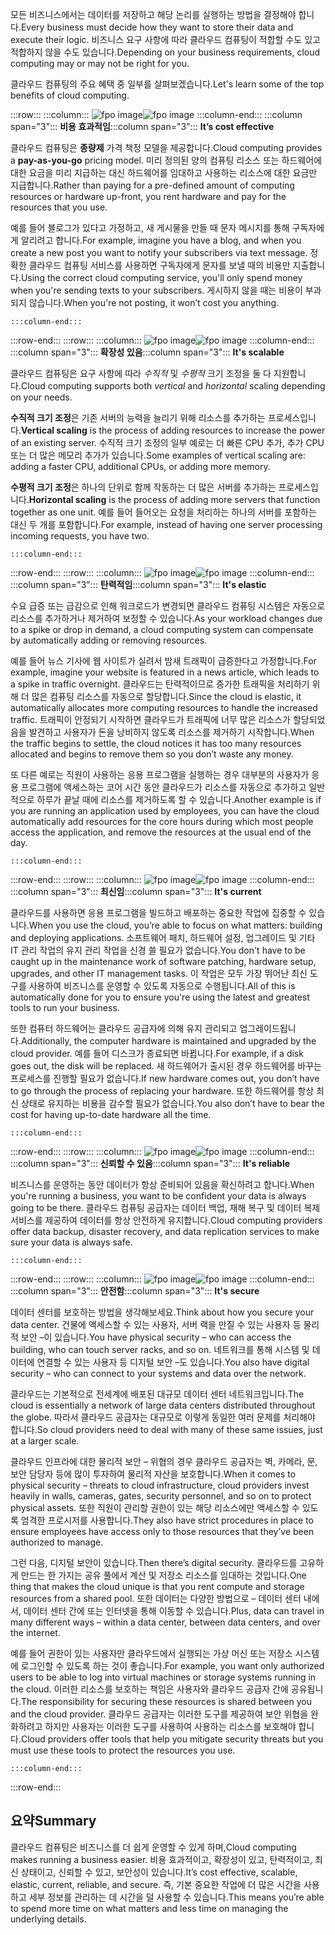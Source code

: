 <span data-ttu-id="96d42-101">모든 비즈니스에서는 데이터를 저장하고 해당 논리를 실행하는 방법을 결정해야 합니다.</span><span class="sxs-lookup"><span data-stu-id="96d42-101">Every business must decide how they want to store their data and execute their logic.</span></span> <span data-ttu-id="96d42-102">비즈니스 요구 사항에 따라 클라우드 컴퓨팅이 적합할 수도 있고 적합하지 않을 수도 있습니다.</span><span class="sxs-lookup"><span data-stu-id="96d42-102">Depending on your business requirements, cloud computing may or may not be right for you.</span></span>

<span data-ttu-id="96d42-103">클라우드 컴퓨팅의 주요 혜택 중 일부를 살펴보겠습니다.</span><span class="sxs-lookup"><span data-stu-id="96d42-103">Let's learn some of the top benefits of cloud computing.</span></span>

:::row:::
    :::column:::
        <span data-ttu-id="96d42-104">![fpo image](../media/3-cost-effective.png)</span><span class="sxs-lookup"><span data-stu-id="96d42-104">![fpo image](../media/3-cost-effective.png)</span></span>
    :::column-end:::
    <span data-ttu-id="96d42-105">:::column span="3"::: **비용 효과적임**</span><span class="sxs-lookup"><span data-stu-id="96d42-105">:::column span="3"::: **It’s cost effective**</span></span>

<span data-ttu-id="96d42-106">클라우드 컴퓨팅은 **종량제** 가격 책정 모델을 제공합니다.</span><span class="sxs-lookup"><span data-stu-id="96d42-106">Cloud computing provides a **pay-as-you-go** pricing model.</span></span> <span data-ttu-id="96d42-107">미리 정의된 양의 컴퓨팅 리소스 또는 하드웨어에 대한 요금을 미리 지급하는 대신 하드웨어를 임대하고 사용하는 리소스에 대한 요금만 지급합니다.</span><span class="sxs-lookup"><span data-stu-id="96d42-107">Rather than paying for a pre-defined amount of computing resources or hardware up-front, you rent hardware and pay for the resources that you use.</span></span>

<span data-ttu-id="96d42-108">예를 들어 블로그가 있다고 가정하고, 새 게시물을 만들 때 문자 메시지를 통해 구독자에게 알리려고 합니다.</span><span class="sxs-lookup"><span data-stu-id="96d42-108">For example, imagine you have a blog, and when you create a new post you want to notify your subscribers via text message.</span></span> <span data-ttu-id="96d42-109">정확한 클라우드 컴퓨팅 서비스를 사용하면 구독자에게 문자를 보낼 때의 비용만 지출합니다.</span><span class="sxs-lookup"><span data-stu-id="96d42-109">Using the correct cloud computing service, you'll only spend money when you're sending texts to your subscribers.</span></span> <span data-ttu-id="96d42-110">게시하지 않을 때는 비용이 부과되지 않습니다.</span><span class="sxs-lookup"><span data-stu-id="96d42-110">When you're not posting, it won’t cost you anything.</span></span>

    :::column-end:::
:::row-end:::
:::row:::
    :::column:::
        <span data-ttu-id="96d42-111">![fpo image](../media/3-scalable.png)</span><span class="sxs-lookup"><span data-stu-id="96d42-111">![fpo image](../media/3-scalable.png)</span></span>
    :::column-end:::
    <span data-ttu-id="96d42-112">:::column span="3"::: **확장성 있음**</span><span class="sxs-lookup"><span data-stu-id="96d42-112">:::column span="3"::: **It's scalable**</span></span>

<span data-ttu-id="96d42-113">클라우드 컴퓨팅은 요구 사항에 따라 _수직적_ 및 _수평적_ 크기 조정을 둘 다 지원합니다.</span><span class="sxs-lookup"><span data-stu-id="96d42-113">Cloud computing supports both _vertical_ and _horizontal_ scaling depending on your needs.</span></span>

<span data-ttu-id="96d42-114">**수직적 크기 조정**은 기존 서버의 능력을 늘리기 위해 리소스를 추가하는 프로세스입니다.</span><span class="sxs-lookup"><span data-stu-id="96d42-114">**Vertical scaling** is the process of adding resources to increase the power of an existing server.</span></span> <span data-ttu-id="96d42-115">수직적 크기 조정의 일부 예로는 더 빠른 CPU 추가, 추가 CPU 또는 더 많은 메모리 추가가 있습니다.</span><span class="sxs-lookup"><span data-stu-id="96d42-115">Some examples of vertical scaling are: adding a faster CPU, additional CPUs, or adding more memory.</span></span>

<span data-ttu-id="96d42-116">**수평적 크기 조정**은 하나의 단위로 함께 작동하는 더 많은 서버를 추가하는 프로세스입니다.</span><span class="sxs-lookup"><span data-stu-id="96d42-116">**Horizontal scaling** is the process of adding more servers that function together as one unit.</span></span> <span data-ttu-id="96d42-117">예를 들어 들어오는 요청을 처리하는 하나의 서버를 포함하는 대신 두 개를 포함합니다.</span><span class="sxs-lookup"><span data-stu-id="96d42-117">For example, instead of having one server processing incoming requests, you have two.</span></span>

    :::column-end:::
:::row-end:::
:::row:::
    :::column:::
        <span data-ttu-id="96d42-118">![fpo image](../media/3-elastic.png)</span><span class="sxs-lookup"><span data-stu-id="96d42-118">![fpo image](../media/3-elastic.png)</span></span>
    :::column-end:::
    <span data-ttu-id="96d42-119">:::column span="3"::: **탄력적임**</span><span class="sxs-lookup"><span data-stu-id="96d42-119">:::column span="3"::: **It's elastic**</span></span>

<span data-ttu-id="96d42-120">수요 급증 또는 급감으로 인해 워크로드가 변경되면 클라우드 컴퓨팅 시스템은 자동으로 리소스를 추가하거나 제거하여 보정할 수 있습니다.</span><span class="sxs-lookup"><span data-stu-id="96d42-120">As your workload changes due to a spike or drop in demand, a cloud computing system can compensate by automatically adding or removing resources.</span></span>

<span data-ttu-id="96d42-121">예를 들어 뉴스 기사에 웹 사이트가 실려서 밤새 트래픽이 급증한다고 가정합니다.</span><span class="sxs-lookup"><span data-stu-id="96d42-121">For example, imagine your website is featured in a news article, which leads to a spike in traffic overnight.</span></span> <span data-ttu-id="96d42-122">클라우드는 탄력적이므로 증가한 트래픽을 처리하기 위해 더 많은 컴퓨팅 리소스를 자동으로 할당합니다.</span><span class="sxs-lookup"><span data-stu-id="96d42-122">Since the cloud is elastic, it automatically allocates more computing resources to handle the increased traffic.</span></span> <span data-ttu-id="96d42-123">트래픽이 안정되기 시작하면 클라우드가 트래픽에 너무 많은 리소스가 할당되었음을 발견하고 사용자가 돈을 낭비하지 않도록 리소스를 제거하기 시작합니다.</span><span class="sxs-lookup"><span data-stu-id="96d42-123">When the traffic begins to settle, the cloud notices it has too many resources allocated and begins to remove them so you don’t waste any money.</span></span>

<span data-ttu-id="96d42-124">또 다른 예로는 직원이 사용하는 응용 프로그램을 실행하는 경우 대부분의 사용자가 응용 프로그램에 액세스하는 코어 시간 동안 클라우드가 리소스를 자동으로 추가하고 일반적으로 하루가 끝날 때에 리소스를 제거하도록 할 수 있습니다.</span><span class="sxs-lookup"><span data-stu-id="96d42-124">Another example is if you are running an application used by employees, you can have the cloud automatically add resources for the core hours during which most people access the application, and remove the resources at the usual end of the day.</span></span>

    :::column-end:::
:::row-end:::
:::row:::
    :::column:::
        <span data-ttu-id="96d42-125">![fpo image](../media/3-current.png)</span><span class="sxs-lookup"><span data-stu-id="96d42-125">![fpo image](../media/3-current.png)</span></span>
    :::column-end:::
    <span data-ttu-id="96d42-126">:::column span="3"::: **최신임**</span><span class="sxs-lookup"><span data-stu-id="96d42-126">:::column span="3"::: **It's current**</span></span>

<span data-ttu-id="96d42-127">클라우드를 사용하면 응용 프로그램을 빌드하고 배포하는 중요한 작업에 집중할 수 있습니다.</span><span class="sxs-lookup"><span data-stu-id="96d42-127">When you use the cloud, you’re able to focus on what matters: building and deploying applications.</span></span> <span data-ttu-id="96d42-128">소프트웨어 패치, 하드웨어 설정, 업그레이드 및 기타 IT 관리 작업의 유지 관리 작업을 신경 쓸 필요가 없습니다.</span><span class="sxs-lookup"><span data-stu-id="96d42-128">You don't have to be caught up in the maintenance work of software patching, hardware setup, upgrades, and other IT management tasks.</span></span> <span data-ttu-id="96d42-129">이 작업은 모두 가장 뛰어난 최신 도구를 사용하여 비즈니스를 운영할 수 있도록 자동으로 수행됩니다.</span><span class="sxs-lookup"><span data-stu-id="96d42-129">All of this is automatically done for you to ensure you're using the latest and greatest tools to run your business.</span></span>

<span data-ttu-id="96d42-130">또한 컴퓨터 하드웨어는 클라우드 공급자에 의해 유지 관리되고 업그레이드됩니다.</span><span class="sxs-lookup"><span data-stu-id="96d42-130">Additionally, the computer hardware is maintained and upgraded by the cloud provider.</span></span> <span data-ttu-id="96d42-131">예를 들어 디스크가 종료되면 바뀝니다.</span><span class="sxs-lookup"><span data-stu-id="96d42-131">For example, if a disk goes out, the disk will be replaced.</span></span> <span data-ttu-id="96d42-132">새 하드웨어가 출시된 경우 하드웨어를 바꾸는 프로세스를 진행할 필요가 없습니다.</span><span class="sxs-lookup"><span data-stu-id="96d42-132">If new hardware comes out, you don’t have to go through the process of replacing your hardware.</span></span> <span data-ttu-id="96d42-133">또한 하드웨어를 항상 최신 상태로 유지하는 비용을 감수할 필요가 없습니다.</span><span class="sxs-lookup"><span data-stu-id="96d42-133">You also don’t have to bear the cost for having up-to-date hardware all the time.</span></span>

    :::column-end:::
:::row-end:::
:::row:::
    :::column:::
        <span data-ttu-id="96d42-134">![fpo image](../media/3-reliable.png)</span><span class="sxs-lookup"><span data-stu-id="96d42-134">![fpo image](../media/3-reliable.png)</span></span>
    :::column-end:::
    <span data-ttu-id="96d42-135">:::column span="3"::: **신뢰할 수 있음**</span><span class="sxs-lookup"><span data-stu-id="96d42-135">:::column span="3"::: **It's reliable**</span></span>

<span data-ttu-id="96d42-136">비즈니스를 운영하는 동안 데이터가 항상 준비되어 있음을 확신하려고 합니다.</span><span class="sxs-lookup"><span data-stu-id="96d42-136">When you're running a business, you want to be confident your data is always going to be there.</span></span> <span data-ttu-id="96d42-137">클라우드 컴퓨팅 공급자는 데이터 백업, 재해 복구 및 데이터 복제 서비스를 제공하여 데이터를 항상 안전하게 유지합니다.</span><span class="sxs-lookup"><span data-stu-id="96d42-137">Cloud computing providers offer data backup, disaster recovery, and data replication services to make sure your data is always safe.</span></span>

    :::column-end:::
:::row-end:::
:::row:::
    :::column:::
        <span data-ttu-id="96d42-138">![fpo image](../media/3-reliable.png)</span><span class="sxs-lookup"><span data-stu-id="96d42-138">![fpo image](../media/3-reliable.png)</span></span>
    :::column-end:::
    <span data-ttu-id="96d42-139">:::column span="3"::: **안전함**</span><span class="sxs-lookup"><span data-stu-id="96d42-139">:::column span="3"::: **It's secure**</span></span>

<span data-ttu-id="96d42-140">데이터 센터를 보호하는 방법을 생각해보세요.</span><span class="sxs-lookup"><span data-stu-id="96d42-140">Think about how you secure your data center.</span></span> <span data-ttu-id="96d42-141">건물에 액세스할 수 있는 사용자, 서버 랙을 만질 수 있는 사용자 등 물리적 보안 &ndash;이 있습니다.</span><span class="sxs-lookup"><span data-stu-id="96d42-141">You have physical security &ndash; who can access the building, who can touch server racks, and so on.</span></span> <span data-ttu-id="96d42-142">네트워크를 통해 시스템 및 데이터에 연결할 수 있는 사용자 등 디지털 보안 &ndash;도 있습니다.</span><span class="sxs-lookup"><span data-stu-id="96d42-142">You also have digital security &ndash; who can connect to your systems and data over the network.</span></span>

<span data-ttu-id="96d42-143">클라우드는 기본적으로 전세계에 배포된 대규모 데이터 센터 네트워크입니다.</span><span class="sxs-lookup"><span data-stu-id="96d42-143">The cloud is essentially a network of large data centers distributed throughout the globe.</span></span> <span data-ttu-id="96d42-144">따라서 클라우드 공급자는 대규모로 이렇게 동일한 여러 문제를 처리해야 합니다.</span><span class="sxs-lookup"><span data-stu-id="96d42-144">So cloud providers need to deal with many of these same issues, just at a larger scale.</span></span>

<span data-ttu-id="96d42-145">클라우드 인프라에 대한 물리적 보안 &ndash; 위협의 경우 클라우드 공급자는 벽, 카메라, 문, 보안 담당자 등에 많이 투자하여 물리적 자산을 보호합니다.</span><span class="sxs-lookup"><span data-stu-id="96d42-145">When it comes to physical security &ndash; threats to cloud infrastructure, cloud providers invest heavily in walls, cameras, gates, security personnel, and so on to protect physical assets.</span></span> <span data-ttu-id="96d42-146">또한 직원이 관리할 권한이 있는 해당 리소스에만 액세스할 수 있도록 엄격한 프로시저를 사용합니다.</span><span class="sxs-lookup"><span data-stu-id="96d42-146">They also have strict procedures in place to ensure employees have access only to those resources that they’ve been authorized to manage.</span></span>

<span data-ttu-id="96d42-147">그런 다음, 디지털 보안이 있습니다.</span><span class="sxs-lookup"><span data-stu-id="96d42-147">Then there’s digital security.</span></span> <span data-ttu-id="96d42-148">클라우드를 고유하게 만드는 한 가지는 공유 풀에서 계산 및 저장소 리소스를 임대하는 것입니다.</span><span class="sxs-lookup"><span data-stu-id="96d42-148">One thing that makes the cloud unique is that you rent compute and storage resources from a shared pool.</span></span> <span data-ttu-id="96d42-149">또한 데이터는 다양한 방법으로 &ndash; 데이터 센터 내에서, 데이터 센터 간에 또는 인터넷을 통해 이동할 수 있습니다.</span><span class="sxs-lookup"><span data-stu-id="96d42-149">Plus, data can travel in many different ways &ndash; within a data center, between data centers, and over the internet.</span></span>

<span data-ttu-id="96d42-150">예를 들어 권한이 있는 사용자만 클라우드에서 실행되는 가상 머신 또는 저장소 시스템에 로그인할 수 있도록 하는 것이 좋습니다.</span><span class="sxs-lookup"><span data-stu-id="96d42-150">For example, you want only authorized users to be able to log into virtual machines or storage systems running in the cloud.</span></span> <span data-ttu-id="96d42-151">이러한 리소스를 보호하는 책임은 사용자와 클라우드 공급자 간에 공유됩니다.</span><span class="sxs-lookup"><span data-stu-id="96d42-151">The responsibility for securing these resources is shared between you and the cloud provider.</span></span> <span data-ttu-id="96d42-152">클라우드 공급자는 이러한 도구를 제공하여 보안 위협을 완화하려고 하지만 사용자는 이러한 도구를 사용하여 사용하는 리소스를 보호해야 합니다.</span><span class="sxs-lookup"><span data-stu-id="96d42-152">Cloud providers offer tools that help you mitigate security threats but you must use these tools to protect the resources you use.</span></span>

    :::column-end:::
:::row-end:::

## <a name="summary"></a><span data-ttu-id="96d42-153">요약</span><span class="sxs-lookup"><span data-stu-id="96d42-153">Summary</span></span>

<span data-ttu-id="96d42-154">클라우드 컴퓨팅은 비즈니스를 더 쉽게 운영할 수 있게 하며,</span><span class="sxs-lookup"><span data-stu-id="96d42-154">Cloud computing makes running a business easier.</span></span> <span data-ttu-id="96d42-155">비용 효과적이고, 확장성이 있고, 탄력적이고, 최신 상태이고, 신뢰할 수 있고, 보안성이 있습니다.</span><span class="sxs-lookup"><span data-stu-id="96d42-155">It’s cost effective, scalable, elastic, current, reliable, and secure.</span></span> <span data-ttu-id="96d42-156">즉, 기본 중요한 작업에 더 많은 시간을 사용하고 세부 정보를 관리하는 데 시간을 덜 사용할 수 있습니다.</span><span class="sxs-lookup"><span data-stu-id="96d42-156">This means you’re able to spend more time on what matters and less time on managing the underlying details.</span></span>